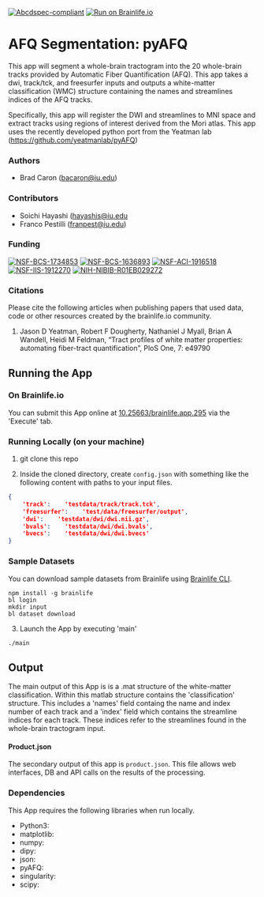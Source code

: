 [![Abcdspec-compliant](https://img.shields.io/badge/ABCD_Spec-v1.1-green.svg)](https://github.com/brain-life/abcd-spec)
[![Run on Brainlife.io](https://img.shields.io/badge/Brainlife-brainlife.app.295-blue.svg)](10.25663/brainlife.app.295)

# AFQ Segmentation: pyAFQ 

This app will segment a whole-brain tractogram into the 20 whole-brain tracks provided by Automatic Fiber Quantification (AFQ). This app takes a dwi, track/tck, and freesurfer inputs and outputs a white-matter classification (WMC) structure containing the names and streamlines indices of the AFQ tracks.

Specifically, this app will register the DWI and streamlines to MNI space and extract tracks using regions of interest derived from the Mori atlas. This app uses the recently developed python port from the Yeatman lab (https://github.com/yeatmanlab/pyAFQ) 

### Authors 

- Brad Caron (bacaron@iu.edu) 

### Contributors 

- Soichi Hayashi (hayashis@iu.edu
- Franco Pestilli (franpest@iu.edu) 

### Funding 

[![NSF-BCS-1734853](https://img.shields.io/badge/NSF_BCS-1734853-blue.svg)](https://nsf.gov/awardsearch/showAward?AWD_ID=1734853)
[![NSF-BCS-1636893](https://img.shields.io/badge/NSF_BCS-1636893-blue.svg)](https://nsf.gov/awardsearch/showAward?AWD_ID=1636893)
[![NSF-ACI-1916518](https://img.shields.io/badge/NSF_ACI-1916518-blue.svg)](https://nsf.gov/awardsearch/showAward?AWD_ID=1916518)
[![NSF-IIS-1912270](https://img.shields.io/badge/NSF_IIS-1912270-blue.svg)](https://nsf.gov/awardsearch/showAward?AWD_ID=1912270)
[![NIH-NIBIB-R01EB029272](https://img.shields.io/badge/NIH_NIBIB-R01EB029272-green.svg)](https://grantome.com/grant/NIH/R01-EB029272-01)

### Citations 

Please cite the following articles when publishing papers that used data, code or other resources created by the brainlife.io community. 

1. Jason D Yeatman, Robert F Dougherty, Nathaniel J Myall, Brian A Wandell, Heidi M Feldman, “Tract profiles of white matter properties: automating fiber-tract quantification”, PloS One, 7: e49790 

## Running the App 

### On Brainlife.io 

You can submit this App online at [10.25663/brainlife.app.295](10.25663/brainlife.app.295) via the 'Execute' tab. 

### Running Locally (on your machine) 

1. git clone this repo 

2. Inside the cloned directory, create `config.json` with something like the following content with paths to your input files. 

```json 
{
    'track':    'testdata/track/track.tck',
    'freesurfer':    'test/data/freesurfer/output',
    'dwi':    'testdata/dwi/dwi.nii.gz',
    'bvals':    'testdata/dwi/dwi.bvals',
    'bvecs':    'testdata/dwi/dwi.bvecs'
} 
``` 

### Sample Datasets 

You can download sample datasets from Brainlife using [Brainlife CLI](https://github.com/brain-life/cli). 

```
npm install -g brainlife 
bl login 
mkdir input 
bl dataset download 
``` 

3. Launch the App by executing 'main' 

```bash 
./main 
``` 

## Output 

The main output of this App is is a .mat structure of the white-matter classification. Within this matlab structure contains the 'classification' structure. This includes a 'names' field containg the name and index number of each track and a 'index' field which contains the streamline indices for each track. These indices refer to the streamlines found in the whole-brain tractogram input. 

#### Product.json 

The secondary output of this app is `product.json`. This file allows web interfaces, DB and API calls on the results of the processing. 

### Dependencies 

This App requires the following libraries when run locally. 

- Python3: 
- matplotlib: 
- numpy: 
- dipy: 
- json: 
- pyAFQ: 
- singularity: 
- scipy: 
